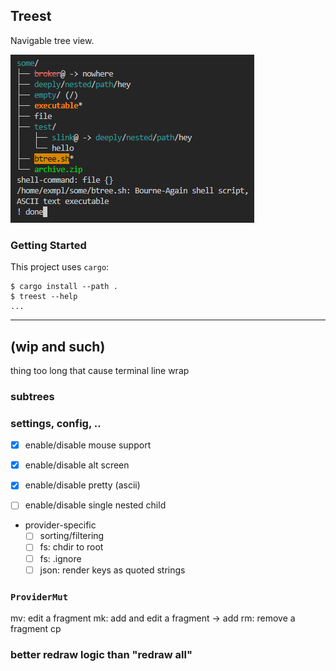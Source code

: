 ## Treest

Navigable tree view.

![./screenshot.png](./screenshot.png)

### Getting Started

This project uses `cargo`:
```console
$ cargo install --path .
$ treest --help
...
```

---

## (wip and such)

thing too long that cause terminal line wrap

### subtrees

### settings, config, ..

- [x] enable/disable mouse support
- [x] enable/disable alt screen
- [x] enable/disable pretty (ascii)

- [ ] enable/disable single nested child

- provider-specific
    - [ ] sorting/filtering
    - [ ] fs: chdir to root
    - [ ] fs: .ignore
    - [ ] json: render keys as quoted strings

### `ProviderMut`

mv: edit a fragment
mk: add and edit a fragment -> add
rm: remove a fragment
cp

### better redraw logic than "redraw all"
